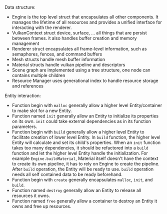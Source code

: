 Data structure:
- Engine is the top level struct that encapsulates all other components. It manages the lifetime of all resources and provides a unified interface for interacting with the renderer.
- VulkanContext struct device, surface, ... all things that are persist between frames. it also handles buffer creation and memory management
- Renderer struct encapsulates all frame-level information, such as semaphores, fences, and command buffers
- Mesh structs handle mesh buffer information
- Material structs handle vulkan pipeline and descriptors
- Scene graph are implemented using a tree structure, one node can contains multiple children
- Resource Manager uses generational index to handle resource storage and references

Entity interaction:
- Function begin with `malloc` generally allow a higher level Entity/container to make slot for a new Entity.
- Function named `init` generally allow an Entity to initialize its properties on its own. `init` could take external dependencies as in its function parameters.
- Function begin with `build` generally allow a higher level Entity to facilitate creation of lower level Entity.
In `build` function, the higher level Entity will calculate and set its child's properties.
When an `init` function takes too many dependencies, it should be refactored into a `build` function and let the higher level Entity handle the initialization.
For example `Engine.buildMaterial`, Material itself doesn't have the context to create its own pipeline, it has to rely on Engine to create the pipeline.
After `build` operation, the Entity will be ready to use. `build` operation needs all self contained data to be ready beforehand.
- Function begin with `create` generally encapsulates `malloc`, `init`, and `build`.
- Function named `destroy` generally allow an Entity to release all resources it owns.
- Function named `free` generally allow a container to destroy an Entity it owns and free up resources.
